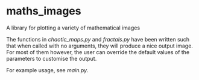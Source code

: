 # maths_images
A library for plotting a variety of mathematical images

The functions in *chaotic_maps.py* and *fractals.py* have been written such that when called with no arguments,
they will produce a nice output image. For most of them however, the user can override the default values of the
parameters to customise the output.

For example usage, see *main.py*.